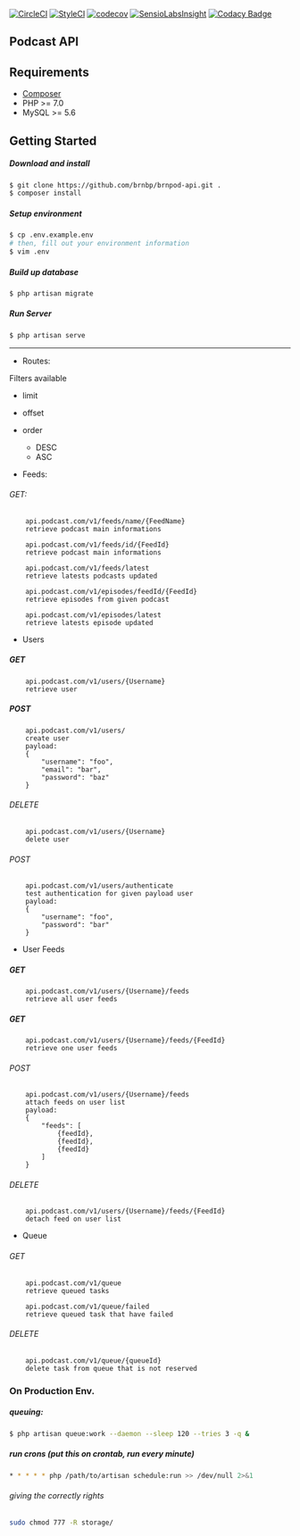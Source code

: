 [![CircleCI](https://circleci.com/gh/brnbp/podty-api.svg?style=svg&circle-token=120eaa9768f28a5ae58d7c3b88e66fe628c304d0)](https://circleci.com/gh/brnbp/podty-api)
[![StyleCI](https://styleci.io/repos/57003001/shield?branch=master)](https://styleci.io/repos/57003001)
[![codecov](https://codecov.io/gh/brnbp/podty-api/branch/master/graph/badge.svg)](https://codecov.io/gh/brnbp/podty-api)
[![SensioLabsInsight](https://insight.sensiolabs.com/projects/4ddf7889-ef30-4e89-b5c5-7fafa7da9b9f/small.png)](https://insight.sensiolabs.com/projects/4ddf7889-ef30-4e89-b5c5-7fafa7da9b9f)
[![Codacy Badge](https://api.codacy.com/project/badge/Grade/651998c049474a47aabac3071cda0ad0)](https://www.codacy.com/app/bruno9pereira/podty-api?utm_source=github.com&amp;utm_medium=referral&amp;utm_content=brnbp/podty-api&amp;utm_campaign=Badge_Grade)


## Podcast API

## Requirements
- [Composer](https://getcomposer.org)
- PHP >= 7.0
- MySQL >= 5.6

## Getting Started
##### Download and install
```bash
$ git clone https://github.com/brnbp/brnpod-api.git .
$ composer install
```

##### Setup environment
```bash
$ cp .env.example.env
# then, fill out your environment information
$ vim .env
```

##### Build up database
```bash
$ php artisan migrate
```

##### Run Server
```bash
$ php artisan serve
```

-------


- Routes:

Filters available
 - limit
 - offset
 - order
    - DESC
    - ASC

- Feeds:

###### GET:
```
    api.podcast.com/v1/feeds/name/{FeedName}
    retrieve podcast main informations
```

```
    api.podcast.com/v1/feeds/id/{FeedId}
    retrieve podcast main informations
```

```
    api.podcast.com/v1/feeds/latest
    retrieve latests podcasts updated
```

```
    api.podcast.com/v1/episodes/feedId/{FeedId}
    retrieve episodes from given podcast
```

```
    api.podcast.com/v1/episodes/latest
    retrieve latests episode updated
```

- Users

##### GET
```
    api.podcast.com/v1/users/{Username}
    retrieve user
```

##### POST
```
    api.podcast.com/v1/users/
    create user
    payload:
    {
        "username": "foo",
        "email": "bar",
        "password": "baz"
    }
```

###### DELETE
```
    api.podcast.com/v1/users/{Username}
    delete user
```

###### POST
```
    api.podcast.com/v1/users/authenticate
    test authentication for given payload user
    payload:
    {
        "username": "foo",
        "password": "bar"
    }
```


- User Feeds

##### GET
```
    api.podcast.com/v1/users/{Username}/feeds
    retrieve all user feeds
```

##### GET
```
    api.podcast.com/v1/users/{Username}/feeds/{FeedId}
    retrieve one user feeds
```

###### POST
```
    api.podcast.com/v1/users/{Username}/feeds
    attach feeds on user list
    payload:
    {
        "feeds": [
            {feedId},
            {feedId},
            {feedId}
        ]
    }
```

###### DELETE
```
    api.podcast.com/v1/users/{Username}/feeds/{FeedId}
    detach feed on user list
```


- Queue

###### GET
```
    api.podcast.com/v1/queue
    retrieve queued tasks
```

```
    api.podcast.com/v1/queue/failed
    retrieve queued task that have failed
```
###### DELETE
```
    api.podcast.com/v1/queue/{queueId}
    delete task from queue that is not reserved
```


### On Production Env.

##### queuing:
```bash
$ php artisan queue:work --daemon --sleep 120 --tries 3 -q &
```

##### run crons (put this on crontab, run every minute)
```bash
* * * * * php /path/to/artisan schedule:run >> /dev/null 2>&1
```

###### giving the correctly rights
```bash
sudo chmod 777 -R storage/
```
